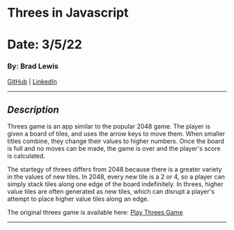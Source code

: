 # Threes in Javascript

# Date: 3/5/22

### By: Brad Lewis

[GitHub](https://github.com/BLewis739) | [LinkedIn](https://www.linkedin.com/in/brad-lewis-8b110a100/)

---

## **_Description_**

Threes game is an app similar to the popular 2048 game. The player is given a board of tiles, and uses the arrow keys to move them. When smaller titles combine, they change their values to higher numbers. Once the board is full and no moves can be made, the game is over and the player's score is calculated.

The startegy of threes differs from 2048 because there is a greater variety in the values of new tiles. In 2048, every new tile is a 2 or 4, so a player can simply stack tiles along one edge of the board indefinitely. In threes, higher value tiles are often generated as new tiles, which can disrupt a player's attempt to place higher value tiles along an edge.

The original threes game is available here: [Play Threes Game](http://play.threesgame.com/)

---
